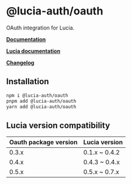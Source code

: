 # @lucia-auth/oauth

OAuth integration for Lucia.

**[Documentation](https://lucia-auth.com/oauth/start-here/getting-started)**

**[Lucia documentation](https://lucia-auth.com)**

**[Changelog](https://github.com/pilcrowOnPaper/lucia/blob/main/packages/oauth/CHANGELOG.md)**

## Installation

```bash
npm i @lucia-auth/oauth
pnpm add @lucia-auth/oauth
yarn add @lucia-auth/oauth
```

## Lucia version compatibility

| Oauth package version | Lucia version |
| --------------------- | ------------- |
| 0.3.x                 | 0.1.x ~ 0.4.2 |
| 0.4.x                 | 0.4.3 ~ 0.4.x |
| 0.5.x                 | 0.5.x ~ 0.7.x |
